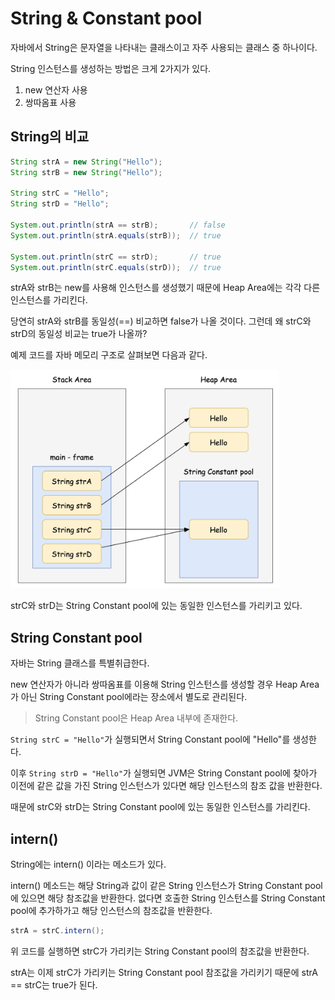 # String & Constant pool  

자바에서 String은 문자열을 나타내는 클래스이고 자주 사용되는 클래스 중 하나이다.  

String 인스턴스를 생성하는 방법은 크게 2가지가 있다.  

1. new 연산자 사용
2. 쌍따옴표 사용

## String의 비교  

```java
String strA = new String("Hello");
String strB = new String("Hello");

String strC = "Hello";
String strD = "Hello";

System.out.println(strA == strB);       // false
System.out.println(strA.equals(strB));  // true

System.out.println(strC == strD);       // true
System.out.println(strC.equals(strD));  // true
```

strA와 strB는 new를 사용해 인스턴스를 생성했기 때문에 Heap Area에는 각각 다른 인스턴스를 가리킨다.  

당연히 strA와 strB를 동일성(==) 비교하면 false가 나올 것이다. 그런데 왜 strC와 strD의 동일성 비교는 true가 나올까?  

예제 코드를 자바 메모리 구조로 살펴보면 다음과 같다.  

<img src="/Java/image/constantpool.png" width="430" height="350">  

strC와 strD는 String Constant pool에 있는 동일한 인스턴스를 가리키고 있다.  

## String Constant pool  

자바는 String 클래스를 특별취급한다.  

new 연산자가 아니라 쌍따옴표를 이용해 String 인스턴스를 생성할 경우 Heap Area가 아닌 String Constant pool에라는 장소에서 별도로 관리된다.  

> String Constant pool은 Heap Area 내부에 존재한다.  

`String strC = "Hello"`가 실행되면서 String Constant pool에 "Hello"를 생성한다.  

이후 `String strD = "Hello"`가 실행되면 JVM은 String Constant pool에 찾아가 이전에 같은 값을 가진 String 인스턴스가 있다면 해당 인스턴스의 참조 값을 반환한다.  

때문에 strC와 strD는 String Constant pool에 있는 동일한 인스턴스를 가리킨다.  

## intern()  

String에는 intern() 이라는 메소드가 있다.  

intern() 메소드는 해당 String과 값이 같은 String 인스턴스가 String Constant pool에 있으면 해당 참조값을 반환한다. 없다면 호출한 String 인스턴스를 String Constant pool에 추가하가고 해당 인스턴스의 참조값을 반환한다.  


```java
strA = strC.intern();
```

위 코드를 실행하면 strC가 가리키는 String Constant pool의 참조값을 반환한다.  

strA는 이제 strC가 가리키는 String Constant pool 참조값을 가리키기 때문에 strA == strC는 true가 된다.  